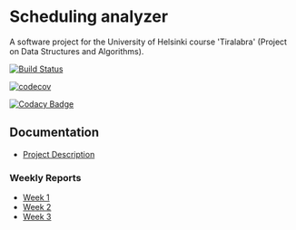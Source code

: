 # Scheduling analyzer
A software project for the University of Helsinki course 'Tiralabra' (Project on Data Structures and Algorithms).

[![Build Status](https://travis-ci.org/otsha/tiralabra-scheduler.svg?branch=master)](https://travis-ci.org/otsha/tiralabra-scheduler)

[![codecov](https://codecov.io/gh/otsha/tiralabra-scheduler/branch/master/graph/badge.svg)](https://codecov.io/gh/otsha/tiralabra-scheduler)

[![Codacy Badge](https://api.codacy.com/project/badge/Grade/d0ab491418a2477d99c32a23c1d9e566)](https://www.codacy.com/app/otsha/tiralabra-scheduler?utm_source=github.com&amp;utm_medium=referral&amp;utm_content=otsha/tiralabra-scheduler&amp;utm_campaign=Badge_Grade)

## Documentation
- [Project Description](https://github.com/otsha/tiralabra-scheduler/blob/master/Documentation/description.md)

### Weekly Reports
- [Week 1](https://github.com/otsha/tiralabra-scheduler/blob/master/Documentation/weekly-report-1.md)
- [Week 2](https://github.com/otsha/tiralabra-scheduler/blob/master/Documentation/weekly-report-2.md)
- [Week 3](https://github.com/otsha/tiralabra-scheduler/blob/master/Documentation/weekly-report-3.md)
